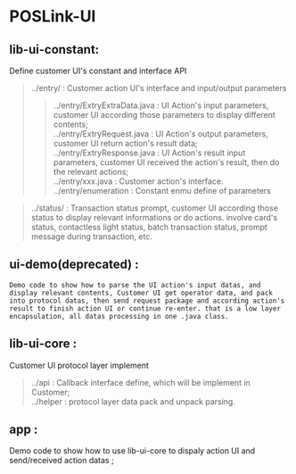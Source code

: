# POSLink-UI
## lib-ui-constant:  
   Define customer UI's constant and interface API  
   > ../entry/                     : Customer action UI's interface and input/output parameters  
   >> ../entry/ExtryExtraData.java  : UI Action's input parameters, customer UI according those parameters to display different contents;  
   >> ../entry/ExtryRequest.java    : UI Action's output parameters, customer UI return action's result data;  
   >> ../entry/ExtryResponse.java   : UI Action's result input parameters, customer UI received the action's result, then do the relevant actions;  
   >> ../entry/xxx.java             : Customer action's interface.  
   >> ../entry/enumeration          : Constant enmu define of parameters  
   
   > ../status/                    : Transaction status prompt, customer UI according those status to display relevant informations or do actions. involve card's status, contactless light status, batch transaction status, prompt message during transaction, etc.     
   
## ui-demo(deprecated)   :
    Demo code to show how to parse the UI action's input datas, and display relevant contents, Customer UI get operator data, and pack into protocol datas, then send request package and according action's result to finish action UI or continue re-enter. that is a low layer encapsulation, all datas processing in one .java class.     
   
## lib-ui-core :  
   Customer UI protocol layer implement  
   > ../api    :  Callback interface define, which will be implement in Customer;  
   > ../helper :  protocol layer data pack and unpack parsing.     

## app   :  
   Demo code to show how to use lib-ui-core to dispaly action UI and send/received action datas ;
   
   
   